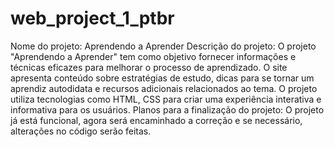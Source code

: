 # web_project_1_ptbr
Nome do projeto: Aprendendo a Aprender
Descrição do projeto: O projeto "Aprendendo a Aprender" tem como objetivo fornecer informações e técnicas eficazes para melhorar o processo de aprendizado. 
O site apresenta conteúdo sobre estratégias de estudo, dicas para se tornar um aprendiz autodidata e recursos adicionais relacionados ao tema.
O projeto utiliza tecnologias como HTML, CSS para criar uma experiência interativa e informativa para os usuários.
Planos para a finalização do projeto: O projeto já está funcional, agora será encaminhado a correção e se necessário, alterações no código serão feitas.
